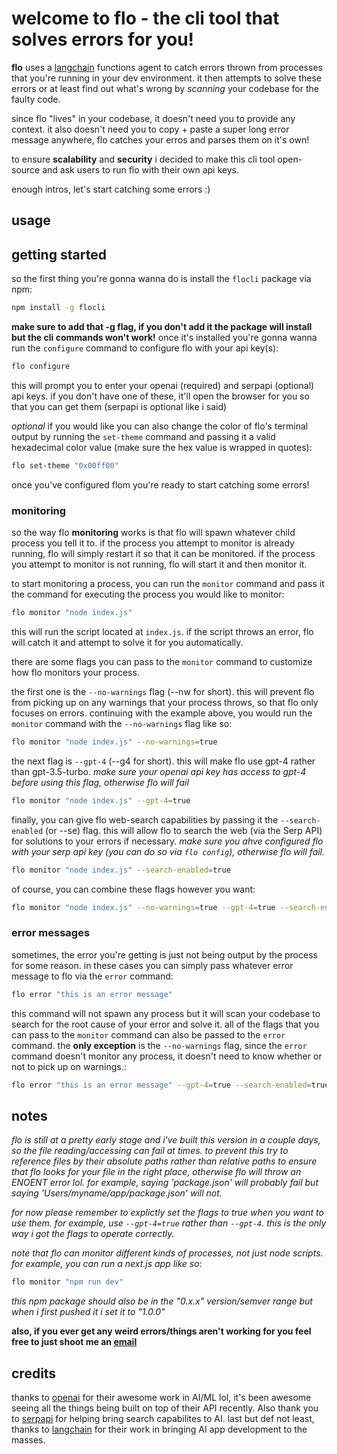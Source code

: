 # welcome to flo - the cli tool that solves errors for you!
**flo** uses a [langchain](https://js.langchain.com/docs/) functions agent to catch errors thrown from processes that you're running in your dev environment. it then attempts to solve these errors or at least find out what's wrong by *scanning* your codebase for the faulty code. 

since flo "lives" in your codebase, it doesn't need you to provide any context. it also doesn't need you to copy + paste a super long error message anywhere, flo catches your erros and parses them on it's own!

to ensure **scalability** and **security** i decided to make this cli tool open-source and ask users to run flo with their own api keys.

enough intros, let's start catching some errors :)

## usage
## getting started
so the first thing you're gonna wanna do is install the `flocli` package via npm:
```bash
npm install -g flocli
```
**make sure to add that -g flag, if you don't add it the package will install but the cli commands won't work!**
once it's installed you're gonna wanna run the `configure` command to configure flo with your api key(s):
```bash
flo configure
```
this will prompt you to enter your openai (required) and serpapi (optional) api keys. if you don't have one of these, it'll open the browser for you so that you can get them (serpapi is optional like i said)

*optional*
if you would like you can also change the color of flo's terminal output by running the `set-theme` command and passing it a valid hexadecimal color value (make sure the hex value is wrapped in quotes):
```bash
flo set-theme "0x00ff00"
```
once you've configured flom you're ready to start catching some errors!
### monitoring
so the way flo **monitoring** works is that flo will spawn whatever child process you tell it to. if the process you attempt to monitor is already running, flo will simply restart it so that it can be monitored. if the process you attempt to monitor is not running, flo will start it and then monitor it.

to start monitoring a process, you can run the `monitor` command and pass it the command for executing the process you would like to monitor:
```bash
flo monitor "node index.js"
```
this will run the script located at `index.js`. if the script throws an error, flo will catch it and attempt to solve it for you automatically.

there are some flags you can pass to the `monitor` command to customize how flo monitors your process.

the first one is the `--no-warnings` flag (--nw for short). this will prevent flo from picking up on any warnings that your process throws, so that flo only focuses on errors. continuing with the example above, you would run the `monitor` command with the `--no-warnings` flag like so:
```bash
flo monitor "node index.js" --no-warnings=true
```

the next flag is `--gpt-4` (--g4 for short). this will make flo use gpt-4 rather than gpt-3.5-turbo. *make sure your openai api key has access to gpt-4 before using this flag, otherwise flo will fail*
```bash
flo monitor "node index.js" --gpt-4=true
```

finally, you can give flo web-search capabilities by passing it the `--search-enabled` (or --se) flag. this will allow flo to search the web (via the Serp API) for solutions to your errors if necessary. *make sure you ahve configured flo with your serp api key (you can do so via `flo config`), otherwise flo will fail.*
```bash
flo monitor "node index.js" --search-enabled=true
```

of course, you can combine these flags however you want:
```bash
flo monitor "node index.js" --no-warnings=true --gpt-4=true --search-enabled=true
```
### error messages
sometimes, the error you're getting is just not being output by the process for some reason. in these cases you can simply pass whatever error message to flo via the `error` command:
```bash
flo error "this is an error message"
```
this command will not spawn any process but it will scan your codebase to search for the root cause of your error and solve it. all of the flags that you can pass to the `monitor` command can also be passed to the `error` command. the **only exception** is the `--no-warnings` flag, since the `error` command doesn't monitor any process, it doesn't need to know whether or not to pick up on warnings.:
```bash
flo error "this is an error message" --gpt-4=true --search-enabled=true
```
## notes
*flo is still at a pretty early stage and i've built this version in a couple days, so the file reading/accessing can fail at times. to prevent this try to reference files by their absolute paths rather than relative paths to ensure that flo looks for your file in the right place, otherwise flo will throw an ENOENT error lol. for example, saying 'package.json' will probably fail but saying 'Users/myname/app/package.json' will not.*

*for now please remember to explictly set the flags to true when you want to use them. for example, use `--gpt-4=true` rather than `--gpt-4`. this is the only way i got the flags to operate correctly.*

*note that flo can monitor different kinds of processes, not just node scripts. for example, you can run a next.js app like so*:
```bash
flo monitor "npm run dev"
```
*this npm package should also be in the "0.x.x" version/semver range but when i first pushed it i set it to "1.0.0"*

**also, if you ever get any weird errors/things aren't working for you feel free to just shoot me an [email](mailto:dylanmolinabusiness@gmail.com)**

## credits
thanks to [openai](https://openai.com/) for their awesome work in AI/ML lol, it's been awesome seeing all the things being built on top of their API recently. Also thank you to [serpapi](https://serpapi.com/) for helping bring search capabilites to AI. last but def not least, thanks to [langchain](https://js.langchain.com/docs/) for their work in bringing AI app development to the masses.
